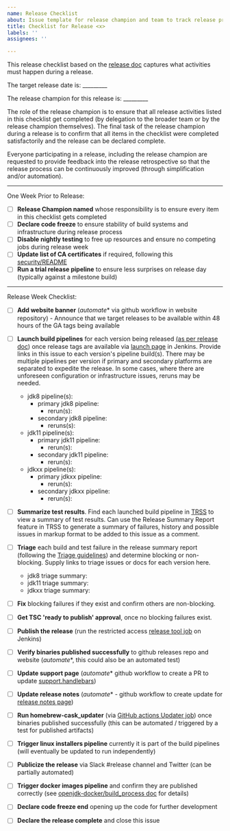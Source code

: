```yaml
---
name: Release Checklist
about: Issue template for release champion and team to track release progress
title: Checklist for Release <x>
labels: ''
assignees: ''

---
```


This release checklist based on the [release doc](https://github.com/AdoptOpenJDK/openjdk-build/blob/master/RELEASING.md) captures what activities must happen during a release.  

The target release date is: _________

The release champion for this release is: _________

The role of the release champion is to ensure that all release activities listed in this checklist get completed (by delegation to the broader team or by the release champion themselves).  The final task of the release champion during a release is to confirm that all items in the checklist were completed satisfactorily and the release can be declared complete. 

Everyone participating in a release, including the release champion are requested to provide feedback into the release retrospective so that the release process can be continuously improved (through simplification and/or automation).

-------

One Week Prior to Release:
- [ ] **Release Champion named** whose responsibility is to ensure every item in this checklist gets completed
- [ ] **Declare code freeze** to ensure stability of build systems and infrastructure during release process
- [ ] **Disable nightly testing** to free up resources and ensure no competing jobs during release week
- [ ] **Update list of CA certificates** if required, following this [security/README](https://github.com/AdoptOpenJDK/openjdk-build/blob/master/security/README.md)
- [ ] **Run a trial release pipeline** to ensure less surprises on release day (typically against a milestone build)

-------

Release Week Checklist:
- [ ] **Add website banner** (_automate_* via github workflow in website repository) - Announce that we target releases to be available within 48 hours of the GA tags being available
- [ ] **Launch build pipelines** for each version being released [(as per release doc](https://github.com/AdoptOpenJDK/openjdk-build/blob/master/RELEASING.md#steps-for-every-version)) once release tags are available via [launch page](https://ci.adoptopenjdk.net/job/build-scripts/job/openjdk8-pipeline/build) in Jenkins.  Provide links in this issue to each version's pipeline build(s). There may be multiple pipelines per version if primary and secondary platforms are separated to expedite the release.  In some cases,  where there are unforeseen configuration or infrastructure issues, reruns may be needed.
  - jdk8 pipeline(s):
    - primary jdk8 pipeline:
      - rerun(s):
    - secondary jdk8 pipeline: 
      - reruns(s):
  - jdk11 pipeline(s): 
    - primary jdk11 pipeline:
      - rerun(s):
    - secondary jdk11 pipeline:
      - rerun(s):
  - jdkxx pipeline(s): 
    - primary jdkxx pipeline:
      - rerun(s):
    - secondary jdkxx pipeline:
      - rerun(s):
- [ ] **Summarize test results**.  Find each launched build pipeline in [TRSS](https://trss.adoptopenjdk.net/) to view a summary of test results.  Can use the Release Summary Report feature in TRSS to generate a summary of failures, history and possible issues in markup format to be added to this issue as a comment. 
- [ ] **Triage** each build and test failure in the release summary report (following the [Triage guidelines](https://github.com/AdoptOpenJDK/openjdk-tests/blob/master/doc/Triage.md)) and determine blocking or non-blocking.  Supply links to triage issues or docs for each version here.
  - jdk8 triage summary:
  - jdk11 triage summary:
  - jdkxx triage summary:
- [ ] **Fix** blocking failures if they exist and confirm others are non-blocking.
- [ ] **Get TSC 'ready to publish' approval**, once no blocking failures exist.
- [ ] **Publish the release** (run the restricted access [release tool job](https://ci.adoptopenjdk.net/job/build-scripts/job/release/job/refactor_openjdk_release_tool/) on Jenkins)
- [ ] **Verify binaries published successfully** to github releases repo and website (_automate_*, this could also be an automated test)
- [ ] **Update support page** (_automate_* github workflow to create a PR to update [support.handlebars](https://github.com/AdoptOpenJDK/openjdk-website/blob/master/src/handlebars/support.handlebars))
- [ ] **Update release notes** (_automate_* - github workflow to create update for [release notes page](https://adoptopenjdk.net/release_notes.html))
- [ ] **Run homebrew-cask_updater** (via [GitHub actions Updater job](https://github.com/AdoptOpenJDK/homebrew-openjdk/actions/workflows/updater.yml)) once binaries published successfully (this can be automated / triggered by a test for published artifacts)
- [ ] **Trigger linux installers pipeline** currently it is part of the build pipelines (will eventually be updated to run independently)
- [ ] **Publicize the release** via Slack #release channel and Twitter (can be partially automated)
- [ ] **Trigger docker images pipeline** and confirm they are published correctly (see [openjdk-docker/build_process doc](https://github.com/AdoptOpenJDK/openjdk-docker/build_process.md) for details)
- [ ] **Declare code freeze end** opening up the code for further development
- [ ] **Declare the release complete** and close this issue

